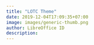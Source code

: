 ```yaml
---
title: "LOTC Theme"
date: 2019-12-04T17:09:35+07:00
image: images/generic-thumb.png
author: LibreOffice ID
description: 
---
```


